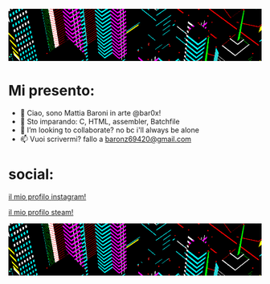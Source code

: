 ![xd](g3.gif)
 
 # Mi presento:
- 👋 Ciao, sono Mattia Baroni in arte @bar0x!
- 🌱 Sto imparando: C, HTML, assembler, Batchfile
- 💞️ I’m looking to collaborate? no bc i'll always be alone
- 📫 Vuoi scrivermi? fallo a baronz69420@gmail.com
# social:
 [il mio profilo instagram!](https://www.instagram.com/bar0xx/)
 
 [il mio profilo steam!](https://steamcommunity.com/id/bar0x/)
 
 ![xd](g3.gif)

<!---
--->
